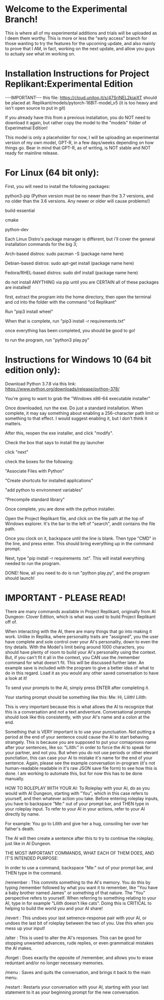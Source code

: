 # Welcome to the Experimental Branch!
This is where all of my experimental additions and trials will be uploaded as I deem them worthy. This is more or less the "early access" branch for those wanting to try the features for the upcoming update, and also mainly to prove that I AM, in fact, working on the next update, and allow you guys to actualy *see* what im working on. 

# Installation Instructions for Project Replikant:Experimental Edition

---IMPORTANT--- 
this file: https://cloud.unitoo.it/s/47SriNEL2kiajXT should be placed at: Replikant/models/pytorch-16BIT-model_v5 (it is too heavy and isn't open source to put in git)

If you already have this from a previous installation, you do NOT need to download it again, but rather copy the model to the "models" folder of Experimetnal Edition!

This model is only a placeholder for now, I will be uploading an experimental version of my own model, GPT-R, in a few days/weeks depending on how things go. Bear in mind that GPT-R, as of writing, is NOT stable and NOT ready for mainline release. 

# For Linux (64 bit only):

First, you will need to install the following packages:

python3-pip (Python version must be no newer than the 3.7 versions, and no older than the 3.6 versions. 
Any newer or older will cause problems!) 

build-essential

cmake

python-dev

Each Linux Distro's package manager is different, but i'll cover the general installation commands for the big 3;

Arch-based distros: sudo pacman -S (package name here) 

Debian-based distros: sudo apt-get install (package name here)

Fedora/RHEL-based distros: sudo dnf install (package name here)

do not install ANYTHING via pip until you are CERTAIN all of these packages are installed!

first, extract the program into the home directory, then open the terminal and cd into the folder with the command
"cd Replikant"

Run "pip3 install wheel"

When that is complete, run "pip3 install -r requirements.txt"

once everything has been completed, you should be good to go! 

to run the program, run "python3 play.py"

# Instructions for Windows 10 (64 bit edition only):

Download Python 3.7.8 via this link: https://www.python.org/downloads/release/python-378/

You're going to want to grab the "Windows x86-64 executable installer"

Once downloaded, run the exe. Do just a standard installation. When complete, it may say something about enabling a 256-character path limit or something to that effect. I would suggest enabling it, but I don't think it matters. 

After this, reopen the exe installer, and click "modify". 

Check the box that says to install the py launcher

click "next"

check the boxes for the following:

"Associate Files with Python" 

"Create shortcuts for installed applications"

"add python to environment variables"

"Precompile standard library"

Once complete, you are done with the python installer.

Open the Project Replikant file, and click on the file path at the top of Windows explorer. It's the bar to the left of "search", andit contains the file path. 

Once you clock on it, backspace until the line is blank. Then type "CMD" in the line, and press enter. This should 
bring everything up in the command prompt. 

Next, type "pip install -r requirements .txt". This will install everything needed to run the program. 

DONE! Now, all you need to do is run "python play.py", and the program should launch! 

# IMPORTANT - PLEASE READ!

There are many commands available in Project Replikant, originally from AI Dungeon: Clover Edition,
which is what was used to build Project Replikant off of. 

When interacting with the AI, there are many things that go into making it work. Unlike in Replika, where personality traits are "assigned", you the user have complete and sole control over your AI's personality, down to even the tiny details. With the Model's limit being around 1000 characters, you should have plenty of room to build your AI's personality using the context. But, if you can't fit it all in the context, you CAN use the /remember command for what doesn't fit. This will be discussed further later. 
An example save is included with the program to give a better idea of what to do in this regard. Load it as you would any other saved conversation to have a look at it!

To send your prompts to the AI, simply press ENTER after completing it.

Your starting prompt should be something like this:
Me: Hi, Lilith! Lilith: 

This is very important because this is what allows the AI to recognize that this is a conversation and not a text andventure. Conversational prompts should look like this consistently, with your AI's name and a colon at the end. 

Something that is VERY important is to use your punctuation. Not putting a period at the end of your sentence could cause the AI to start behaving strangely. This is because you are supposed to put your comapnions name after your sentences, like so: "Lilith:" in order to force the AI to speak for your partner, and not you. But when you do not use periods or other elevant punctiation, this can case your AI to mistake it's name for the end of your sentence. 
Again, please see the example conversation in-program (it's not human-readable readable in it's raw JSON save file form) to see how this is done. I am working to automate this, but for now this has to be done manually. 

HOW TO ROLEPLAY WITH YOUR AI:
To Roleplay with your AI, do as you would with AI Dungeon, starting with "You", which in this case refers to yourself, and then whatever action you take. Before entering roleplay inputs, you have to backspace "Me:" out of your prompt bar, and THEN type in your roleplay input. To refer to your AI in your actions, refer to your AI directly by name. 

For example: You go to Lilith and give her a hug, consoling her over her father's death. 

The AI will then create a sentence after this to try to continue the roleplay, just like in AI Dungeon.


THE MOST IMPORTANT COMMANDS, WHAT EACH OF THEM DOES, AND IT'S INTENDED PURPOSE:

In order to use a command, backspace "Me:" out of your prompt bar, and THEN type in the command. 

/remember : This commits something to the AI's memory. You do this by typing /remember followed by what you want it to remember, like "You have a baby brother named James" or something of that nature. The "You" perspective refers to yourself. When referring to something relating to your AI, type in for example "Lilith doesn't like cats". Doing this is CRITICAL to helping to build the world you and your AI share!

/revert : This undoes your last setnence-response pair with your AI, or undoes the last bit of roleplay between the two of you. Use this when you mess up your input!

/alter : This is used to alter the AI's responses. This can be good for stopping unwanted advances, rude replies, or even grammatical mistakes the AI makes. 

/forget : Does exactly the opposite of /remember, and allows you to erase reduntant and/or no longer necessary memories. 

/menu : Saves and quits the conversation, and brings it back to the main menu. 

/restart : Restarts your conversation with your AI, starting with your last statement to it as your beginning prompt for the new conversation. 
